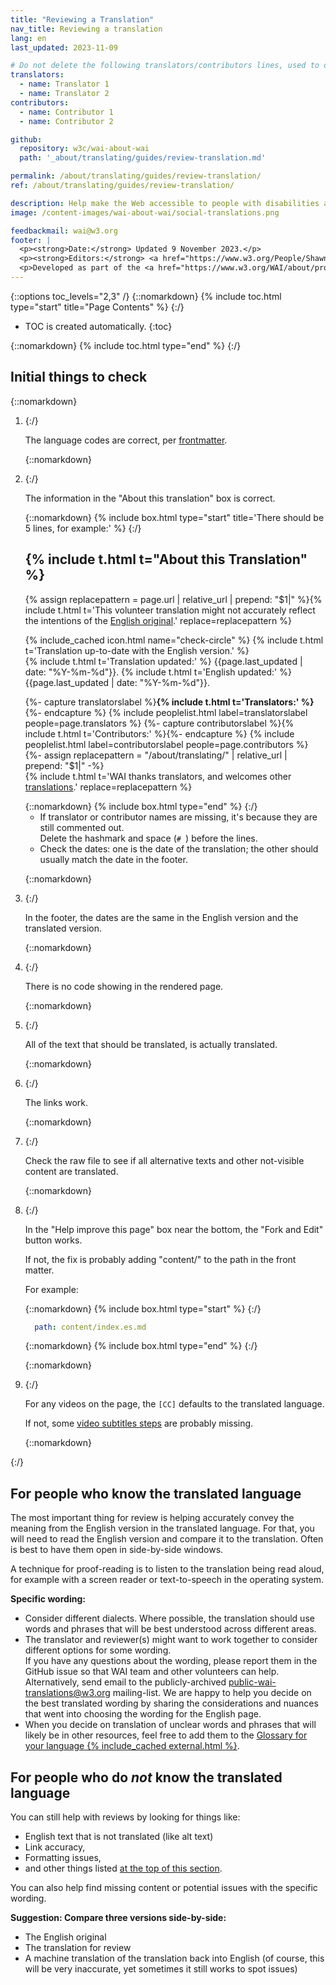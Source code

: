 ```yaml
---
title: "Reviewing a Translation"
nav_title: Reviewing a translation
lang: en
last_updated: 2023-11-09

# Do not delete the following translators/contributors lines, used to display an example in the page.
translators:
  - name: Translator 1
  - name: Translator 2
contributors:
  - name: Contributor 1
  - name: Contributor 2

github:
  repository: w3c/wai-about-wai
  path: '_about/translating/guides/review-translation.md'

permalink: /about/translating/guides/review-translation/
ref: /about/translating/guides/review-translation/

description: Help make the Web accessible to people with disabilities around the world. We appreciate your contributions to translating W3C WAI accessibility resources.
image: /content-images/wai-about-wai/social-translations.png

feedbackmail: wai@w3.org
footer: |
  <p><strong>Date:</strong> Updated 9 November 2023.</p>
  <p><strong>Editors:</strong> <a href="https://www.w3.org/People/Shawn/">Shawn Lawton Henry</a> and Rémi Bétin.</p>
  <p>Developed as part of the <a href="https://www.w3.org/WAI/about/projects/wai-coop/">WAI-CooP project</a>, co-funded by the European Commission.</p>
---
```


{::options toc_levels="2,3" /}
{::nomarkdown}
{% include toc.html type="start" title="Page Contents" %}
{:/}

-   TOC is created automatically.
{:toc}

{::nomarkdown}
{% include toc.html type="end" %}
{:/}

## Initial things to check

{::nomarkdown}
<ol>
  <li>
{:/}

The language codes are correct, per [frontmatter](/about/translating/guides/new-translation/#frontmatter).

{::nomarkdown}
  </li>
  <li>
{:/}

The information in the "About this translation" box is correct.

{::nomarkdown}
{% include box.html type="start" title='There should be 5 lines, for example:' %}
{:/}
 <section class="doc-note-box doc-note-translation">
   <h2 class="visuallyhidden">{% include t.html t="About this Translation" %}</h2>
   <p>{% assign replacepattern = page.url | relative_url | prepend: "$1|"  %}{% include t.html t='This volunteer translation might not accurately reflect the intentions of the <a href="$1">English original</a>.' replace=replacepattern %}</p>
   <p>{% include_cached icon.html name="check-circle" %} {% include t.html t='Translation up-to-date with the English version.' %}
     <br>{% include t.html t='Translation updated:' %} <span dir="auto">{{page.last_updated | date: "%Y-%m-%d"}}</span>. {% include t.html t='English updated:' %} <span dir="auto">{{page.last_updated | date: "%Y-%m-%d"}}</span>.
    </p>
   <p>
     {%- capture translatorslabel %}<strong>{% include t.html t='Translators:' %}</strong>{%- endcapture %}
     {% include peoplelist.html label=translatorslabel people=page.translators %}
     {%- capture contributorslabel %}{% include t.html t='Contributors:' %}{%- endcapture %}
     {% include peoplelist.html label=contributorslabel people=page.contributors %}
     {%- assign replacepattern = "/about/translating/" | relative_url | prepend: "$1|" -%}
     <br>{% include t.html t='WAI thanks translators, and welcomes other <a href="$1">translations</a>.' replace=replacepattern %}</p>
 </section>
 {::nomarkdown}
 {% include box.html type="end" %}
 {:/}

- If translator or contributor names are missing, it's because they are still commented out.\
Delete the hashmark and space (`# `) before the lines.
- Check the dates: one is the date of the translation; the other should usually match the date in the footer.

{::nomarkdown}
  </li>
  <li>
{:/}

In the footer, the dates are the same in the English version and the translated version.

{::nomarkdown}
  </li>
  <li>
{:/}

There is no code showing in the rendered page.

{::nomarkdown}
  </li>
  <li>
{:/}

All of the text that should be translated, is actually translated.

{::nomarkdown}
  </li>
  <li>
{:/}

The links work.

{::nomarkdown}
  </li>
  <li>
{:/}

Check the raw file to see if all alternative texts and other not-visible content are translated.

{::nomarkdown}
  </li>
  <li>
{:/}

In the "Help improve this page" box near the bottom, the "Fork and Edit" button works.

If not, the fix is probably adding "content/" to the path in the front matter.

For example:

{::nomarkdown}
{% include box.html type="start" %}
{:/}
```yaml
  path: content/index.es.md
```
{::nomarkdown}
{% include box.html type="end" %}
{:/}

{::nomarkdown}
  </li>
  <li>
{:/}

For any videos on the page, the `[CC]` defaults to the translated language.

If not, some [video subtitles steps](/about/translating/guides/video-subtitles/) are probably missing.

{::nomarkdown}
  </li>
</ol>
{:/}

## For people who know the translated language

The most important thing for review is helping accurately convey the meaning from the English version in the translated language. For that, you will need to read the English version and compare it to the translation. Often is best to have them open in side-by-side windows.

A technique for proof-reading is to listen to the translation being read aloud, for example with a screen reader or text-to-speech in the operating system.

**Specific wording:**
- Consider different dialects. Where possible, the translation should use words and phrases that will be best understood across different areas.
- The translator and reviewer(s) might want to work together to consider different options for some wording.\
If you have any questions about the wording, please report them in the GitHub issue so that WAI team and other volunteers can help.\
Alternatively, send email to the publicly-archived [public-wai-translations@w3.org](mailto:public-wai-translations@w3.org) mailing-list. We are happy to help you decide on the best translated wording by sharing the considerations and nuances that went into choosing the wording for the English page.
- When you decide on translation of unclear words and phrases that will likely be in other resources, feel free to add them to the [Glossary for your language {% include_cached external.html %}](https://github.com/w3c/translation-glossaries).

## For people who do _not_ know the translated language

You can still help with reviews by looking for things like: 
- English text that is not translated (like alt text)
- Link accuracy,
- Formatting issues,
- and other things listed [at the top of this section](#initial-things-to-check).

You can also help find missing content or potential issues with the specific wording.

**Suggestion: Compare three versions side-by-side:**
- The English original
- The translation for review
- A machine translation of the translation back into English (of course, this will be very inaccurate, yet sometimes it still works to spot issues)
